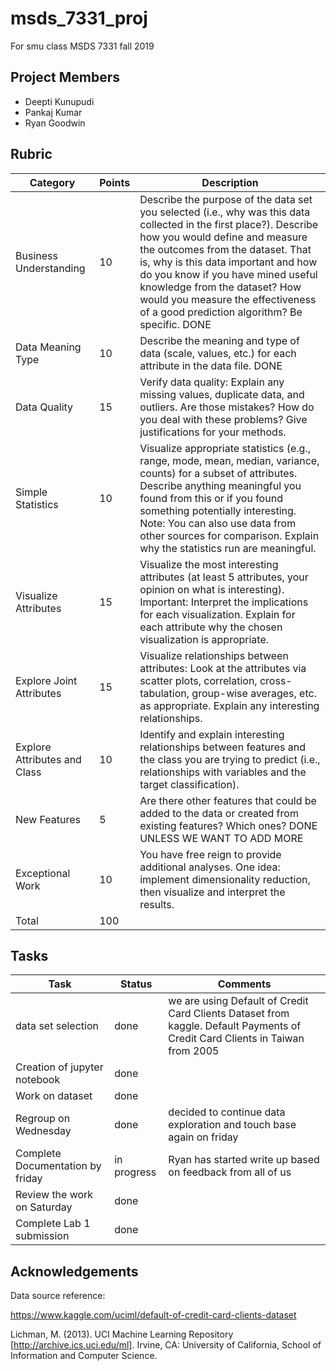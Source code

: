 # msds_7331_proj
For smu class MSDS 7331 fall 2019

## Project Members 
 * Deepti Kunupudi
 * Pankaj Kumar
 * Ryan Goodwin 
## Rubric 


| Category | Points | Description |
---------- | ------ | ------------|
| Business Understanding  |	10	| Describe the purpose of the data set you selected (i.e., why was this data collected in the                                     first place?). Describe how you would define and measure the outcomes from the dataset. That                                    is, why is this data important and how do you know if you have mined useful knowledge from                                   the dataset? How would you measure the effectiveness of a good prediction algorithm? Be     specific. DONE|
| Data Meaning Type |	10	|  Describe the meaning and type of data (scale, values, etc.) for each attribute in the data     file.  DONE|
| Data Quality	| 15	| Verify data quality: Explain any missing values, duplicate data, and outliers. Are those   mistakes? How do you deal with these problems? Give justifications for your methods.|
| Simple Statistics |	10	| Visualize appropriate statistics (e.g., range, mode, mean, median, variance, counts) for a subset of attributes. Describe anything meaningful you found from this or if you found something potentially interesting. Note: You can also use data from other sources for comparison. Explain why the statistics run are meaningful. |
|Visualize Attributes	|15	| Visualize the most interesting attributes (at least 5 attributes, your opinion on what is interesting). Important: Interpret the implications for each visualization. Explain for each attribute why the chosen visualization is appropriate.|
|Explore Joint Attributes |	15	|Visualize relationships between attributes: Look at the attributes via scatter plots, correlation, cross-tabulation, group-wise averages, etc. as appropriate. Explain any interesting relationships.|
|Explore Attributes and Class	| 10	| Identify and explain interesting relationships between features and the class you are trying to predict (i.e., relationships with variables and the target classification).|
|New Features	| 5	| Are there other features that could be added to the data or created from existing features? Which ones? DONE UNLESS WE WANT TO ADD MORE |
|Exceptional Work	| 10	| You have free reign to provide additional analyses. One idea: implement dimensionality reduction, then visualize and interpret the results.|
|Total | 100|

## Tasks


|Task | Status | Comments|
|-----|------- | ------- |
|data set selection | done | we are using Default of Credit Card Clients Dataset from kaggle. Default Payments of Credit Card Clients in Taiwan from 2005 |
| Creation of jupyter notebook | done | |
| Work on dataset |done| |
| Regroup on Wednesday | done| decided to continue data exploration and touch base again on friday|
| Complete Documentation by friday | in progress|Ryan has started write up based on feedback from all of us|
| Review the work on Saturday | done||
| Complete Lab 1 submission | done ||


## Acknowledgements

Data source reference:

https://www.kaggle.com/uciml/default-of-credit-card-clients-dataset

Lichman, M. (2013). UCI Machine Learning Repository [http://archive.ics.uci.edu/ml]. Irvine, CA: University of California, School of Information and Computer Science.

